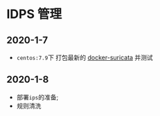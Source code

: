 # IDPS 管理

## 2020-1-7 
- `centos:7.9`下 打包最新的 [docker-suricata](./docker-suricata/centos/) 并测试


## 2020-1-8
- 部署`ips`的准备;
- 规则清洗